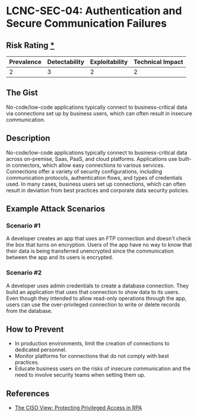 # LCNC-SEC-04: Authentication and Secure Communication Failures

## Risk Rating [*](https://owasp.org/www-project-top-ten/2017/Note_About_Risks)

| Prevalence | Detectability | Exploitability | Technical Impact |
| --- | --- | --- | --- |
| 2 | 3 | 2 | 2 |

## The Gist

No-code/low-code applications typically connect to business-critical data via connections set up by business users, which can often result in insecure communication.

## Description

No-code/low-code applications typically connect to business-critical data across on-premise, Saas, PaaS, and cloud platforms.
Applications use built-in connectors, which allow easy connections to various services. Connections offer a variety of security configurations, including communication protocols, authentication flows, and types of credentials used. In many cases, business users set up connections, which can often result in deviation from best practices and corporate data security policies.


## Example Attack Scenarios

### Scenario #1

A developer creates an app that uses an FTP connection and doesn't check the box that turns on encryption.
Users of the app have no way to know that their data is being transferred unencrypted since the communication between the app and its users is encrypted.

### Scenario #2

A developer uses admin credentials to create a database connection.
They build an application that uses that connection to show data to its users.
Even though they intended to allow read-only operations through the app, users can use the over-privileged connection to write or delete records from the database.

## How to Prevent

- In production environments, limit the creation of connections to dedicated personnel.
- Monitor platforms for connections that do not comply with best practices.
- Educate business users on the risks of insecure communication and the need to involve security teams when setting them up.

## References

- [The CISO View: Protecting Privileged Access in RPA](https://www.cyberark.com/resources/blog/ciso-view-insights-securely-scaling-rpa-initiatives)